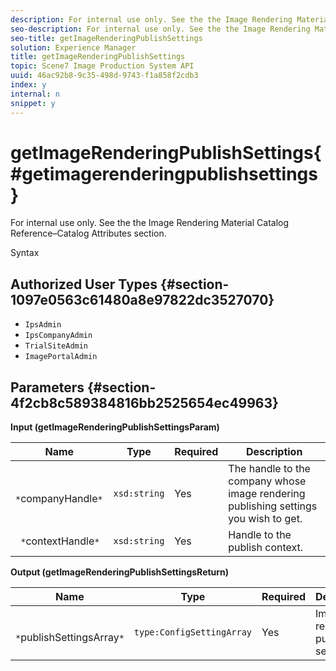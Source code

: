 ```yaml
---
description: For internal use only. See the the Image Rendering Material Catalog Reference–Catalog Attributes section.
seo-description: For internal use only. See the the Image Rendering Material Catalog Reference–Catalog Attributes section.
seo-title: getImageRenderingPublishSettings
solution: Experience Manager
title: getImageRenderingPublishSettings
topic: Scene7 Image Production System API
uuid: 46ac92b8-9c35-498d-9743-f1a858f2cdb3
index: y
internal: n
snippet: y
---
```


# getImageRenderingPublishSettings{#getimagerenderingpublishsettings}

For internal use only. See the the Image Rendering Material Catalog Reference–Catalog Attributes section.

 Syntax 

## Authorized User Types {#section-1097e0563c61480a8e97822dc3527070}

* `IpsAdmin` 
* `IpsCompanyAdmin` 
* `TrialSiteAdmin` 
* `ImagePortalAdmin`

## Parameters {#section-4f2cb8c589384816bb2525654ec49963}

**Input (getImageRenderingPublishSettingsParam)** 

|  Name  | Type  | Required  | Description  |
|---|---|---|---|
|  ` *`companyHandle`*`  | `xsd:string`  | Yes  | The handle to the company whose image rendering publishing settings you wish to get.  |
|  ` *`contextHandle`*`  | `xsd:string`  | Yes  | Handle to the publish context.  |

**Output (getImageRenderingPublishSettingsReturn)** 

|  Name  | Type  | Required  | Description  |
|---|---|---|---|
|  ` *`publishSettingsArray`*`  | `type:ConfigSettingArray`  | Yes  | Image rendering publishing settings.  |


